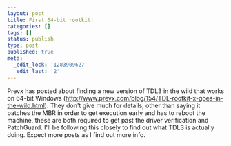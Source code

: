 ```yaml
---
layout: post
title: First 64-bit rootkit!
categories: []
tags: []
status: publish
type: post
published: true
meta:
  _edit_lock: '1283909627'
  _edit_last: '2'
---
```

Prevx has posted about finding a new version of TDL3 in the wild that works on 64-bit Windows (<a href="http://www.prevx.com/blog/154/TDL-rootkit-x-goes-in-the-wild.html">http://www.prevx.com/blog/154/TDL-rootkit-x-goes-in-the-wild.html</a>).  They don't give much for details, other than saying it patches the MBR in order to get execution early and has to reboot the machine, these are both required to get past the driver verification and PatchGuard.  I'll be following this closely to find out what TDL3 is actually doing. Expect more posts as I find out more info.
